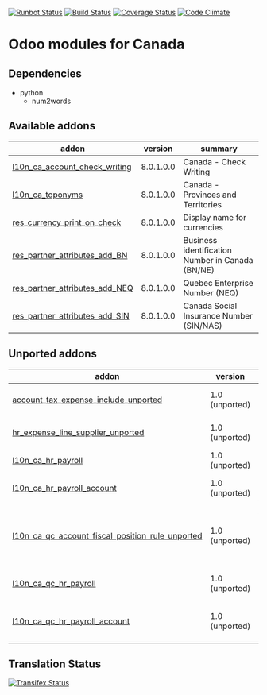 [![Runbot Status](https://runbot.odoo-community.org/runbot/badge/flat/120/8.0.svg)](https://runbot.odoo-community.org/runbot/repo/github-com-oca-l10n-canada-120)
[![Build Status](https://travis-ci.org/OCA/l10n-canada.svg?branch=8.0)](https://travis-ci.org/OCA/l10n-canada)
[![Coverage Status](https://coveralls.io/repos/OCA/l10n-canada/badge.svg?branch=8.0)](https://coveralls.io/r/OCA/l10n-canada?branch=8.0)
[![Code Climate](https://codeclimate.com/github/OCA/l10n-canada/badges/gpa.svg)](https://codeclimate.com/github/OCA/l10n-canada)

Odoo modules for Canada
=======================

Dependencies
------------
* python
     * num2words

[//]: # (addons)
Available addons
----------------
addon | version | summary
--- | --- | ---
[l10n_ca_account_check_writing](l10n_ca_account_check_writing/) | 8.0.1.0.0 | Canada - Check Writing
[l10n_ca_toponyms](l10n_ca_toponyms/) | 8.0.1.0.0 | Canada - Provinces and Territories
[res_currency_print_on_check](res_currency_print_on_check/) | 8.0.1.0.0 | Display name for currencies
[res_partner_attributes_add_BN](res_partner_attributes_add_BN/) | 8.0.1.0.0 | Business identification Number in Canada (BN/NE)
[res_partner_attributes_add_NEQ](res_partner_attributes_add_NEQ/) | 8.0.1.0.0 | Quebec Enterprise Number (NEQ)
[res_partner_attributes_add_SIN](res_partner_attributes_add_SIN/) | 8.0.1.0.0 | Canada Social Insurance Number (SIN/NAS)

Unported addons
---------------
addon | version | summary
--- | --- | ---
[account_tax_expense_include_unported](__unported__/account_tax_expense_include_unported/) | 1.0 (unported) | Taxes included in expense
[hr_expense_line_supplier_unported](__unported__/hr_expense_line_supplier_unported/) | 1.0 (unported) | Supplier on expense line
[l10n_ca_hr_payroll](__unported__/l10n_ca_hr_payroll/) | 1.0 (unported) | Canada - Payroll
[l10n_ca_hr_payroll_account](__unported__/l10n_ca_hr_payroll_account/) | 1.0 (unported) | Canada - Payroll Accounting
[l10n_ca_qc_account_fiscal_position_rule_unported](__unported__/l10n_ca_qc_account_fiscal_position_rule_unported/) | 1.0 (unported) | Account Fiscal Position Rules for Quebec, Canada
[l10n_ca_qc_hr_payroll](__unported__/l10n_ca_qc_hr_payroll/) | 1.0 (unported) | Canada - Quebec - Payroll
[l10n_ca_qc_hr_payroll_account](__unported__/l10n_ca_qc_hr_payroll_account/) | 1.0 (unported) | Canada - Quebec - Payroll Accounting

[//]: # (end addons)

Translation Status
------------------
[![Transifex Status](https://www.transifex.com/projects/p/OCA-l10n-canada-8-0/chart/image_png)](https://www.transifex.com/projects/p/OCA-l10n-canada-8-0)
